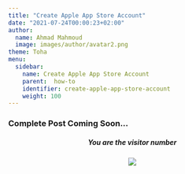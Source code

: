 ```yaml
---
title: "Create Apple App Store Account"
date: "2021-07-24T00:00:23+02:00"
author:
  name: Ahmad Mahmoud
  image: images/author/avatar2.png
theme: Toha
menu:
  sidebar:
    name: Create Apple App Store Account
    parent:  how-to
    identifier: create-apple-app-store-account
    weight: 100
---
```


### Complete Post Coming Soon...

<h5  align="center"> You are the visitor number</h1>
<p align="center">
</p>
<p align="center">
  <img src="https://profile-counter.glitch.me/ahmadmssm/count.svg" />
</p>
